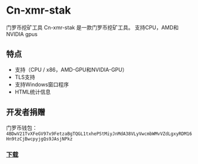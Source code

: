 # Cn-xmr-stak
门罗币挖矿工具
Cn-xmr-stak 是一款门罗币挖矿工具。 支持CPU，AMD和NVIDIA gpus
## 特点
* 支持（CPU / x86，AMD-GPU和NVIDIA-GPU）
* TLS支持
* 支持Windows窗口程序
* HTML统计信息
## 开发者捐赠
门罗币钱包：
`4BDwV21TvXFeGV97x9FetzaBgTQGL1txhePStMiyJnMdA38VLyVwcmbWMvVZdLgxyRDM16Hn9tzCjBwcpyjgQs9JAsjNPkz`
### [下载](https://github.com/lr3800/Cn-xmr-stak/releases)
